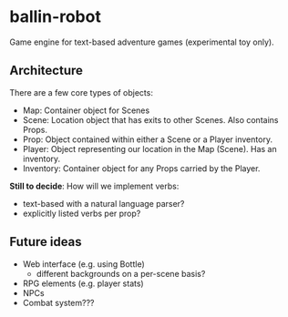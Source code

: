 ballin-robot
============

Game engine for text-based adventure games (experimental toy only).

Architecture
------------

There are a few core types of objects:

- Map: Container object for Scenes
- Scene: Location object that has exits to other Scenes. Also contains Props.
- Prop: Object contained within either a Scene or a Player inventory.
- Player: Object representing our location in the Map (Scene). Has an inventory.
- Inventory: Container object for any Props carried by the Player.

**Still to decide**: How will we implement verbs: 
- text-based with a natural language parser?
- explicitly listed verbs per prop?

Future ideas
------------
- Web interface (e.g. using Bottle)
  - different backgrounds on a per-scene basis?
- RPG elements (e.g. player stats)
- NPCs
- Combat system???
